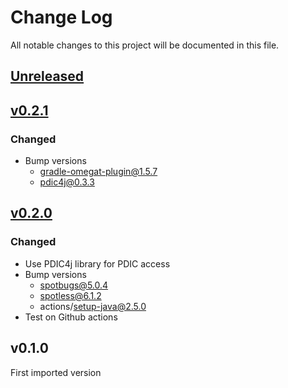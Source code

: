 # Change Log
All notable changes to this project will be documented in this file.

## [Unreleased]

## [v0.2.1]
### Changed
- Bump versions
  - gradle-omegat-plugin@1.5.7
  - pdic4j@0.3.3
 
## [v0.2.0]
### Changed
- Use PDIC4j library for PDIC access
- Bump versions
  - spotbugs@5.0.4
  - spotless@6.1.2
  - actions/setup-java@2.5.0
- Test on Github actions
 
## v0.1.0
First imported version

[Unreleased]: https://github.com/miurahr/omegat-pdic/compare/v0.2.1...HEAD
[v0.2.1]: https://github.com/miurahr/omegat-pdic/compare/v0.2.0...v0.2.1
[v0.2.0]: https://github.com/miurahr/omegat-pdic/compare/v0.1.0...v0.2.0
